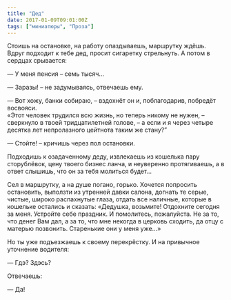 ```yaml
---
title: "Дед"
date: 2017-01-09T09:01:00Z
tags: ["миниатюры", "Проза"]
---
```


Стоишь на остановке, на работу опаздываешь, маршрутку ждёшь. Вдруг подходит к тебе дед, просит сигаретку стрельнуть. А потом в сердцах срывается:

— У меня пенсия – семь тысяч…

— Заразы! – не задумываясь, отвечаешь ему.

— Вот хожу, банки собираю, – вздохнёт он и, поблагодарив, побредёт восвояси.  
«Этот человек трудился всю жизнь, но теперь никому не нужен, – сверкнуло в твоей тридцатилетней голове, – а если и я через четыре десятка лет непролазного цейтнота таким же стану?”

— Стойте! – кричишь через пол остановки.

Подходишь к озадаченному деду, извлекаешь из кошелька пару сторублёвок, цену твоего бизнес ланча, и неуверенно протягиваешь, а в ответ слышишь, что он за тебя молиться будет…

Сел в маршрутку, а на душе погано, горько. Хочется попросить остановить, выползти из утренней давки салона, догнать те серые, чистые, широко распахнутые глаза, отдать все наличные, которые в кошельке остались и сказать: «Дедушка, возьмите! Отдохните сегодня за меня. Устройте себе праздник. И помолитесь, пожалуйста. Не за то, что денег Вам дал, а за то, что мне некогда в церковь сходить, да отцу с матерью позвонить. Старенькие они у меня уже…»

Но ты уже подъезжаешь к своему перекрёстку. И на привычное уточнение водителя:

— Гдэ? Здэсь?

Отвечаешь:

— Да!  
